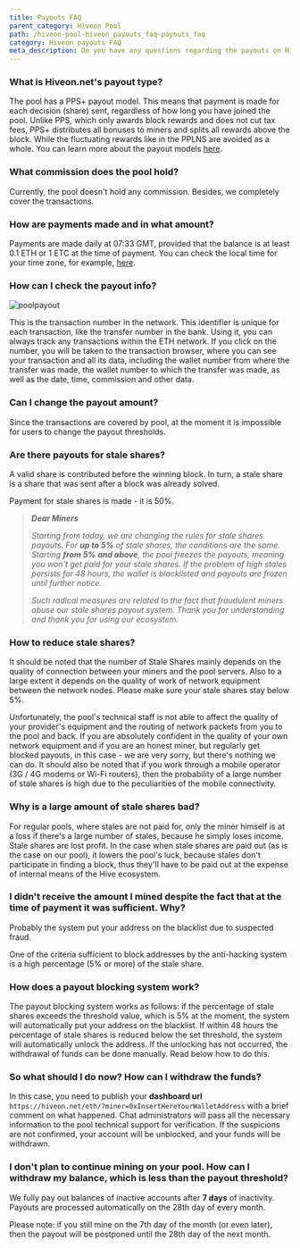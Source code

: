 ```yaml
---
title: Payouts FAQ
parent_category: Hiveon Pool
path: /hiveon-pool-hiveon_payouts_faq-payouts_faq
category: Hiveon payouts FAQ
meta_description: Do you have any questions regarding the payouts on Hiveon pool? Then here you will find all the answers.
---
```


### What is Hiveon.net's payout type?
The pool has a PPS+ payout model. This means that payment is made for each decision (share) sent, regardless of how long you have joined the pool. Unlike PPS, which only awards block rewards and does not cut tax fees, PPS+ distributes all bonuses to miners and splits all rewards above the block. While the fluctuating rewards like in the PPLNS are avoided as a whole. You can learn more about the payout models [here](https://hiveos.farm/hiveon-pool-general_pool_faq-general_faq).

### What commission does the pool hold?
Currently, the pool doesn't hold any commission. Besides, we completely cover the transactions.

### How are payments made and in what amount?
Payments are made daily at 07:33 GMT, provided that the balance is at least 0.1 ETH or 1 ЕТС at the time of payment.
You can check the local time for your time zone, for example, <a href="https://time100.ru/GMT">here</a>.

### How can I check the payout info?

<img src="https://lbd.hiveos.farm/kb/images/poolpayout.jpg" alt="poolpayout">

This is the transaction number in the network.
This identifier is unique for each transaction, like the transfer number in the bank.
Using it, you can always track any transactions within the ETH network.
If you click on the number, you will be taken to the transaction browser, where you can see your transaction and all its data, including the wallet number from where the transfer was made, the wallet number to which the transfer was made, as well as the date, time, commission and other data.

### Can I change the payout amount?
Since the transactions are covered by pool, at the moment it is impossible for users to change the payout thresholds.

### Are there payouts for stale shares?
A valid share is contributed before the winning block. In turn, a stale share is a share that was sent after a block was already solved.

Payment for stale shares is made - it is 50%.


> __*Dear Miners*__
>
> _Starting from today, we are changing the rules for stale shares payouts. For **up to 5%** of stale shares, the conditions are the same. Starting **from 5% and above**, the pool freezes the payouts, meaning you won't get paid for your stale shares. If the problem of high stales persists for 48 hours, the wallet is blacklisted and payouts are frozen until further notice._
>
> _Such radical measures are related to the fact that fraudulent miners abuse our stale shares payout system. Thank you for understanding and thank you for using our ecosystem._

### How to reduce stale shares?
It should be noted that the number of Stale Shares mainly depends on the quality of connection between your miners and the pool servers. Also to a large extent it depends on the quality of work of network equipment between the network nodes. Please make sure your stale shares stay below 5%.

Unfortunately, the pool's technical staff is not able to affect the quality of your provider's equipment and the routing of network packets from you to the pool and back. If you are absolutely confident in the quality of your own network equipment and if you are an honest miner, but regularly get blocked payouts, in this case - we are very sorry, but there's nothing we can do. It should also be noted that if you work through a mobile operator (3G / 4G modems or Wi-Fi routers), then the probability of a large number of stale shares is high due to the peculiarities of the mobile connectivity.

### Why is a large amount of stale shares bad?
For regular pools, where stales are not paid for, only the miner himself is at a loss if there's a large number of stales, because he simply loses income. Stale shares are lost profit. In the case when stale shares are paid out (as is the case on our pool), it lowers the pool's luck, because stales don't participate in finding a block, thus they'll have to be paid out at the expense of internal means of the Hive ecosystem.

### I didn't receive the amount I mined despite the fact that at the time of payment it was sufficient. Why?
Probably the system put your address on the blacklist due to suspected fraud.

One of the criteria sufficient to block addresses by the anti-hacking system is a high percentage (5% or more) of the stale share.

### How does a payout blocking system work?
The payout blocking system works as follows: if the percentage of stale shares exceeds the threshold value, which is 5% at the moment, the system will automatically put your address on the blacklist. If within 48 hours the percentage of stale shares is reduced below the set threshold, the system will automatically unlock the address. If the unlocking has not occurred, the withdrawal of funds can be done manually. Read below how to do this.

### So what should I do now? How can I withdraw the funds?
In this case, you need to publish your **dashboard url** `https://hiveon.net/eth/?miner=0xInsertHereYourWalletAddress` with a brief comment on what happened. Chat administrators will pass all the necessary information to the pool technical support for verification. If the suspicions are not confirmed, your account will be unblocked, and your funds will be withdrawn.

### I don't plan to continue mining on your pool. How can I withdraw my balance, which is less than the payout threshold?
We fully pay out balances of inactive accounts after **7 days** of inactivity. Payouts are processed automatically on the 28th day of every month.

Please note: if you still mine on the 7th day of the month (or even later), then the payout will be postponed until the 28th day of the next month.

